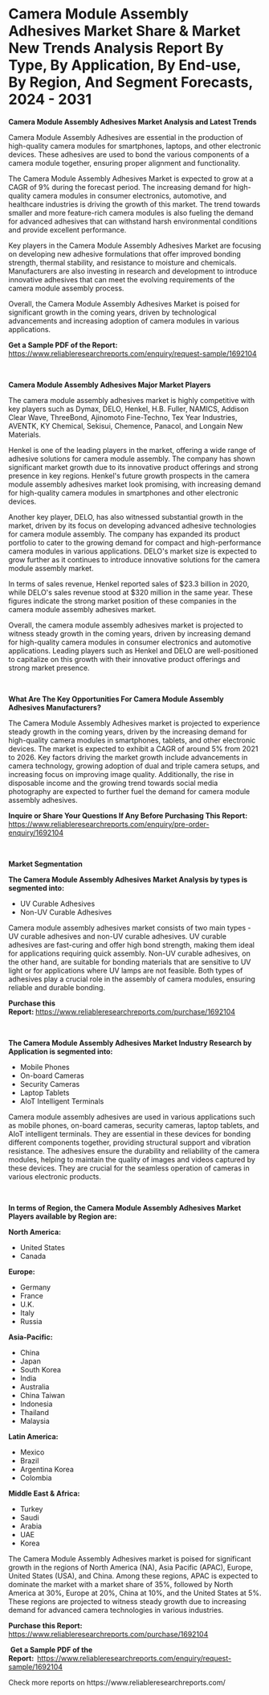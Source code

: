 <p><h1>Camera Module Assembly Adhesives Market Share & Market New Trends Analysis Report By Type, By Application, By End-use, By Region, And Segment Forecasts, 2024 - 2031</h1></p><p><strong>Camera Module Assembly Adhesives Market Analysis and Latest Trends</strong></p>
<p><p>Camera Module Assembly Adhesives are essential in the production of high-quality camera modules for smartphones, laptops, and other electronic devices. These adhesives are used to bond the various components of a camera module together, ensuring proper alignment and functionality.</p><p>The Camera Module Assembly Adhesives Market is expected to grow at a CAGR of 9% during the forecast period. The increasing demand for high-quality camera modules in consumer electronics, automotive, and healthcare industries is driving the growth of this market. The trend towards smaller and more feature-rich camera modules is also fueling the demand for advanced adhesives that can withstand harsh environmental conditions and provide excellent performance.</p><p>Key players in the Camera Module Assembly Adhesives Market are focusing on developing new adhesive formulations that offer improved bonding strength, thermal stability, and resistance to moisture and chemicals. Manufacturers are also investing in research and development to introduce innovative adhesives that can meet the evolving requirements of the camera module assembly process.</p><p>Overall, the Camera Module Assembly Adhesives Market is poised for significant growth in the coming years, driven by technological advancements and increasing adoption of camera modules in various applications.</p></p>
<p><strong>Get a Sample PDF of the Report:&nbsp;</strong> <a href="https://www.reliableresearchreports.com/enquiry/request-sample/1692104">https://www.reliableresearchreports.com/enquiry/request-sample/1692104</a></p>
<p>&nbsp;</p>
<p><strong>Camera Module Assembly Adhesives Major Market Players</strong></p>
<p><p>The camera module assembly adhesives market is highly competitive with key players such as Dymax, DELO, Henkel, H.B. Fuller, NAMICS, Addison Clear Wave, ThreeBond, Ajinomoto Fine-Techno, Tex Year Industries, AVENTK, KY Chemical, Sekisui, Chemence, Panacol, and Longain New Materials.</p><p>Henkel is one of the leading players in the market, offering a wide range of adhesive solutions for camera module assembly. The company has shown significant market growth due to its innovative product offerings and strong presence in key regions. Henkel's future growth prospects in the camera module assembly adhesives market look promising, with increasing demand for high-quality camera modules in smartphones and other electronic devices.</p><p>Another key player, DELO, has also witnessed substantial growth in the market, driven by its focus on developing advanced adhesive technologies for camera module assembly. The company has expanded its product portfolio to cater to the growing demand for compact and high-performance camera modules in various applications. DELO's market size is expected to grow further as it continues to introduce innovative solutions for the camera module assembly market.</p><p>In terms of sales revenue, Henkel reported sales of $23.3 billion in 2020, while DELO's sales revenue stood at $320 million in the same year. These figures indicate the strong market position of these companies in the camera module assembly adhesives market.</p><p>Overall, the camera module assembly adhesives market is projected to witness steady growth in the coming years, driven by increasing demand for high-quality camera modules in consumer electronics and automotive applications. Leading players such as Henkel and DELO are well-positioned to capitalize on this growth with their innovative product offerings and strong market presence.</p></p>
<p>&nbsp;</p>
<p><strong>What Are The Key Opportunities For Camera Module Assembly Adhesives Manufacturers?</strong></p>
<p><p>The Camera Module Assembly Adhesives market is projected to experience steady growth in the coming years, driven by the increasing demand for high-quality camera modules in smartphones, tablets, and other electronic devices. The market is expected to exhibit a CAGR of around 5% from 2021 to 2026. Key factors driving the market growth include advancements in camera technology, growing adoption of dual and triple camera setups, and increasing focus on improving image quality. Additionally, the rise in disposable income and the growing trend towards social media photography are expected to further fuel the demand for camera module assembly adhesives.</p></p>
<p><strong>Inquire or Share Your Questions If Any Before Purchasing This Report:</strong> <a href="https://www.reliableresearchreports.com/enquiry/pre-order-enquiry/1692104">https://www.reliableresearchreports.com/enquiry/pre-order-enquiry/1692104</a></p>
<p>&nbsp;</p>
<p><strong>Market Segmentation</strong></p>
<p><strong>The Camera Module Assembly Adhesives Market Analysis by types is segmented into:</strong></p>
<p><ul><li>UV Curable Adhesives</li><li>Non-UV Curable Adhesives</li></ul></p>
<p><p>Camera module assembly adhesives market consists of two main types - UV curable adhesives and non-UV curable adhesives. UV curable adhesives are fast-curing and offer high bond strength, making them ideal for applications requiring quick assembly. Non-UV curable adhesives, on the other hand, are suitable for bonding materials that are sensitive to UV light or for applications where UV lamps are not feasible. Both types of adhesives play a crucial role in the assembly of camera modules, ensuring reliable and durable bonding.</p></p>
<p><strong>Purchase this Report:&nbsp;</strong><a href="https://www.reliableresearchreports.com/purchase/1692104">https://www.reliableresearchreports.com/purchase/1692104</a></p>
<p>&nbsp;</p>
<p><strong>The Camera Module Assembly Adhesives Market Industry Research by Application is segmented into:</strong></p>
<p><ul><li>Mobile Phones</li><li>On-board Cameras</li><li>Security Cameras</li><li>Laptop Tablets</li><li>AIoT Intelligent Terminals</li></ul></p>
<p><p>Camera module assembly adhesives are used in various applications such as mobile phones, on-board cameras, security cameras, laptop tablets, and AIoT intelligent terminals. They are essential in these devices for bonding different components together, providing structural support and vibration resistance. The adhesives ensure the durability and reliability of the camera modules, helping to maintain the quality of images and videos captured by these devices. They are crucial for the seamless operation of cameras in various electronic products.</p></p>
<p>&nbsp;</p>
<p><strong>In terms of Region, the Camera Module Assembly Adhesives Market Players available by Region are:</strong></p>
<p>
    <p> <strong> North America: </strong>
        <ul>
            <li>United States</li>
            <li>Canada</li>
        </ul>
        </p> 
    <p> <strong> Europe: </strong>
        <ul>
            <li>Germany</li>
            <li>France</li>
            <li>U.K.</li>
            <li>Italy</li>
            <li>Russia</li>
        </ul>
        </p> 
    <p> <strong> Asia-Pacific: </strong>
        <ul>
            <li>China</li>
            <li>Japan</li>
            <li>South Korea</li>
            <li>India</li>
            <li>Australia</li>
            <li>China Taiwan</li>
            <li>Indonesia</li>
            <li>Thailand</li>
            <li>Malaysia</li>
        </ul>
        </p> 
    <p> <strong> Latin America: </strong>
        <ul>
            <li>Mexico</li>
            <li>Brazil</li>
            <li>Argentina Korea</li>
            <li>Colombia</li>
        </ul>
        </p> 
    <p> <strong> Middle East & Africa: </strong>
        <ul>
            <li>Turkey</li>
            <li>Saudi</li>
            <li>Arabia</li>
            <li>UAE</li>
            <li>Korea</li>
        </ul>
    </p>
    </p>
<p><p>The Camera Module Assembly Adhesives market is poised for significant growth in the regions of North America (NA), Asia Pacific (APAC), Europe, United States (USA), and China. Among these regions, APAC is expected to dominate the market with a market share of 35%, followed by North America at 30%, Europe at 20%, China at 10%, and the United States at 5%. These regions are projected to witness steady growth due to increasing demand for advanced camera technologies in various industries.</p></p>
<p><strong>Purchase this Report: </strong><a href="https://www.reliableresearchreports.com/purchase/1692104">https://www.reliableresearchreports.com/purchase/1692104</a></p>
<p>&nbsp;<strong>Get a Sample PDF of the Report:&nbsp;&nbsp;</strong><a href="https://www.reliableresearchreports.com/enquiry/request-sample/1692104">https://www.reliableresearchreports.com/enquiry/request-sample/1692104</a></p>
<p><strong></strong></p>
<p>Check more reports on https://www.reliableresearchreports.com/</p>